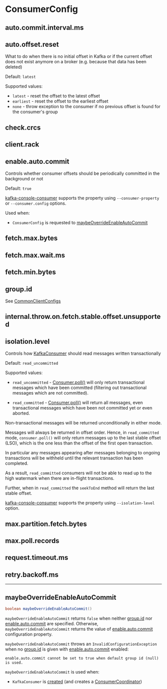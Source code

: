 # ConsumerConfig

## <span id="auto.commit.interval.ms"><span id="AUTO_COMMIT_INTERVAL_MS_CONFIG"> auto.commit.interval.ms

## <span id="auto.offset.reset"><span id="AUTO_OFFSET_RESET_CONFIG"> auto.offset.reset

What to do when there is no initial offset in Kafka or if the current offset does not exist anymore on a broker (e.g. because that data has been deleted)

Default: `latest`

Supported values:

* `latest` - reset the offset to the latest offset
* `earliest` - reset the offset to the earliest offset
* `none` - throw exception to the consumer if no previous offset is found for the consumer's group

## <span id="check.crcs"><span id="CHECK_CRCS_CONFIG"> check.crcs

## <span id="client.rack"><span id="CLIENT_RACK_CONFIG"> client.rack

## <span id="enable.auto.commit"><span id="ENABLE_AUTO_COMMIT_CONFIG"> enable.auto.commit

Controls whether consumer offsets should be periodically committed in the background or not

Default: `true`

[kafka-console-consumer](../../tools/ConsoleConsumer.md) supports the property using `--consumer-property` or `--consumer.config` options.

Used when:

* `ConsumerConfig` is requested to [maybeOverrideEnableAutoCommit](#maybeOverrideEnableAutoCommit)

## <span id="fetch.max.bytes"><span id="FETCH_MAX_BYTES_CONFIG"> fetch.max.bytes

## <span id="fetch.max.wait.ms"><span id="FETCH_MAX_WAIT_MS_CONFIG"> fetch.max.wait.ms

## <span id="fetch.min.bytes"><span id="FETCH_MIN_BYTES_CONFIG"> fetch.min.bytes

## <span id="group.id"><span id="GROUP_ID_CONFIG"> group.id

See [CommonClientConfigs](../CommonClientConfigs.md#GROUP_ID_CONFIG)

## <span id="internal.throw.on.fetch.stable.offset.unsupported"><span id="THROW_ON_FETCH_STABLE_OFFSET_UNSUPPORTED"> internal.throw.on.fetch.stable.offset.unsupported

## <span id="isolation.level"><span id="ISOLATION_LEVEL_CONFIG"> isolation.level

Controls how [KafkaConsumer](KafkaConsumer.md#isolationLevel) should read messages written transactionally

Default: `read_uncommitted`

Supported values:

* `read_uncommitted` - [Consumer.poll()](Consumer.md#poll) will only return transactional messages which have been committed (filtering out transactional messages which are not committed).

* `read_committed` - [Consumer.poll()](Consumer.md#poll) will return all messages, even transactional messages which have been not committed yet or even aborted.

Non-transactional messages will be returned unconditionally in either mode.

Messages will always be returned in offset order. Hence, in `read_committed` mode, `consumer.poll()` will only return messages up to the last stable offset (LSO), which is the one less than the offset of the first open transaction.

In particular any messages appearing after messages belonging to ongoing transactions will be withheld until the relevant transaction has been completed.

As a result, `read_committed` consumers will not be able to read up to the high watermark when there are in-flight transactions.

Further, when in `read_committed` the `seekToEnd` method will return the last stable offset.

[kafka-console-consumer](../../tools/ConsoleConsumer.md) supports the property using `--isolation-level` option.

## <span id="max.partition.fetch.bytes"><span id="MAX_PARTITION_FETCH_BYTES_CONFIG"> max.partition.fetch.bytes

## <span id="max.poll.records"><span id="MAX_POLL_RECORDS_CONFIG"> max.poll.records

## <span id="request.timeout.ms"><span id="REQUEST_TIMEOUT_MS_CONFIG"> request.timeout.ms

## <span id="retry.backoff.ms"><span id="RETRY_BACKOFF_MS_CONFIG"> retry.backoff.ms

---

## <span id="maybeOverrideEnableAutoCommit"> maybeOverrideEnableAutoCommit

```java
boolean maybeOverrideEnableAutoCommit()
```

`maybeOverrideEnableAutoCommit` returns `false` when neither [group.id](../CommonClientConfigs.md#GROUP_ID_CONFIG) nor [enable.auto.commit](#ENABLE_AUTO_COMMIT_CONFIG) are specified. Otherwise, `maybeOverrideEnableAutoCommit` returns the value of [enable.auto.commit](#ENABLE_AUTO_COMMIT_CONFIG) configuration property.

`maybeOverrideEnableAutoCommit` throws an `InvalidConfigurationException` when no [group.id](../CommonClientConfigs.md#GROUP_ID_CONFIG) is given with [enable.auto.commit](#ENABLE_AUTO_COMMIT_CONFIG) enabled:

```text
enable.auto.commit cannot be set to true when default group id (null) is used.
```

`maybeOverrideEnableAutoCommit` is used when:

* `KafkaConsumer` is [created](KafkaConsumer.md) (and creates a [ConsumerCoordinator](ConsumerCoordinator.md#autoCommitEnabled))
